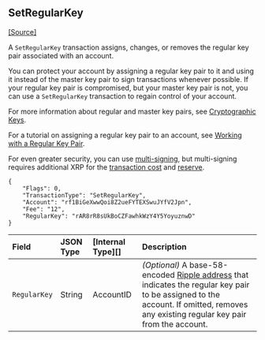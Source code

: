 ## SetRegularKey

[[Source]<br>](https://github.com/ripple/rippled/blob/4239880acb5e559446d2067f00dabb31cf102a23/src/ripple/app/transactors/SetRegularKey.cpp "Source")

A `SetRegularKey` transaction assigns, changes, or removes the regular key pair associated with an account.

You can protect your account by assigning a regular key pair to it and using it instead of the master key pair to sign transactions whenever possible. If your regular key pair is compromised, but your master key pair is not, you can use a `SetRegularKey` transaction to regain control of your account.

For more information about regular and master key pairs, see [Cryptographic Keys](concept-cryptographic-keys.html).

For a tutorial on assigning a regular key pair to an account, see [Working with a Regular Key Pair](working-regular-key-pair.html).

For even greater security, you can use [multi-signing](#multi-signing), but multi-signing requires additional XRP for the [transaction cost](concept-transaction-cost.html) and [reserve](concept-reserves.html).

```
{
    "Flags": 0,
    "TransactionType": "SetRegularKey",
    "Account": "rf1BiGeXwwQoi8Z2ueFYTEXSwuJYfV2Jpn",
    "Fee": "12",
    "RegularKey": "rAR8rR8sUkBoCZFawhkWzY4Y5YoyuznwD"
}
```

| Field        | JSON Type | [Internal Type][] | Description                   |
|:-------------|:----------|:------------------|:------------------------------|
| `RegularKey` | String    | AccountID         | _(Optional)_ A base-58-encoded [Ripple address](reference-rippled.html#addresses) that indicates the regular key pair to be assigned to the account. If omitted, removes any existing regular key pair from the account. |
